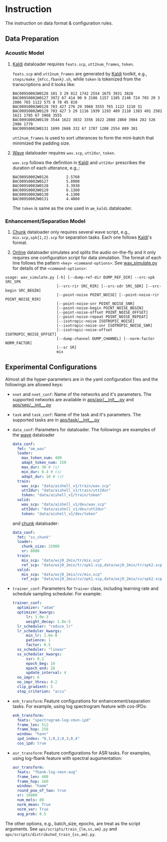 # Instruction

The instruction on data format & configuration rules.

## Data Preparation

### Acoustic Model

1. [Kaldi](../aps/loader/am/kaldi.py) dataloader requires `feats.scp`, `utt2num_frames`, `token`.

    `feats.scp` and `utt2num_frames` are generated by [Kaldi](https://github.com/kaldi-asr/kaldi) toolkit, e.g., `steps/make_{mfcc,fbank}.sh`, while `token` is tokenized from the transcriptions and it looks like:
    ```
    BAC009S0002W0126 101 3 29 812 1742 2554 1675 3931 3828
    BAC009S0002W0127 3972 67 414 90 9 2106 1157 1105 2146 724 703 29 3 2886 765 1122 575 8 78 45 810
    BAC009S0002W0128 703 427 276 29 3968 3555 765 1122 1210 31
    BAC009S0002W0129 703 427 3 29 1116 1939 1193 489 2110 1383 491 2581 1621 1785 67 3968 3555
    BAC009S0002W0130 3544 1622 3832 3356 1622 2808 2860 3984 282 526 2996 1779
    BAC009S0002W0131 1699 2688 332 67 1787 1208 2554 889 381
    ```
    `utt2num_frames` is used to sort utterances to form the mini-batch that minimized the padding size.

2. [Wave]([Kaldi](../aps/loader/am/wav.py)) dataloader requires `wav.scp`, `utt2dur`, `token`.

    `wav.scp` follows the definition in [Kaldi](https://github.com/kaldi-asr/kaldi) and `utt2dur` prescribes the duration of each utterance, e.g.,:
    ```
    BAC009S0002W0126        2.5760
    BAC009S0002W0127        5.8900
    BAC009S0002W0128        3.3930
    BAC009S0002W0129        6.1360
    BAC009S0002W0130        4.1300
    BAC009S0002W0131        4.4060
    ```
    The `token` is same as the one used in `am_kaldi` dataloader.

### Enhancement/Separation Model

1. [Chunk](../aps/loader/ss/chunk.py) dataloader only requires several wave script, e.g., `mix.scp,spk{1,2}.scp` for separation tasks. Each one follows [Kaldi](https://github.com/kaldi-asr/kaldi)'s format.

2. [Online](../aps/loader/ss/online.py) dataloader simulates and splits the audio on-the-fly and it only requires one configuration script for data simulation. The format of each line follows the pattern `<key> <command-options>`. See [wav_simulate.py](https://github.com/funcwj/setk/blob/master/scripts/sptk/wav_simulate.py) for details of the `<command-options>`:
```
usage: wav_simulate.py [-h] [--dump-ref-dir DUMP_REF_DIR] --src-spk SRC_SPK
                       [--src-rir SRC_RIR] [--src-sdr SRC_SDR] [--src-begin SRC_BEGIN]
                       [--point-noise POINT_NOISE] [--point-noise-rir POINT_NOISE_RIR]
                       [--point-noise-snr POINT_NOISE_SNR]
                       [--point-noise-begin POINT_NOISE_BEGIN]
                       [--point-noise-offset POINT_NOISE_OFFSET]
                       [--point-noise-repeat POINT_NOISE_REPEAT]
                       [--isotropic-noise ISOTROPIC_NOISE]
                       [--isotropic-noise-snr ISOTROPIC_NOISE_SNR]
                       [--isotropic-noise-offset ISOTROPIC_NOISE_OFFSET]
                       [--dump-channel DUMP_CHANNEL] [--norm-factor NORM_FACTOR]
                       [--sr SR]
                       mix
```

## Experimental Configurations

Almost all the hyper-parameters are in the yaml configuration files and the followings are allowed keys:

* `nnet` and `nnet_conf`: Name of the networks and it's parameters. The supported networks are available in [aps/asr/\_\_init\_\_.py](../aps/asr/\_\_init\_\_.py) and [aps/sep/\_\_init\_\_.py](../aps/sep/\_\_init\_\_.py)

* `task` and `task_conf`: Name of the task and it's parameters. The supported tasks are in [aps/task/\_\_init\_\_.py](../aps/task/\_\_init\_\_.py)

* `data_conf`: Parameters for dataloader. The followings are examples of the [wave]([Kaldi](../aps/loader/am/wav.py)) dataloader

    ```yaml
    data_conf:
      fmt: "am_wav"
      loader:
        max_token_num: 400
        adapt_token_num: 150
        max_dur: 30 # (s)
        min_dur: 0.4 # (s)
        adapt_dur: 10 # (s)
      train:
        wav_scp: "data/aishell_v1/train/wav.scp"
        utt2dur: "data/aishell_v1/train/utt2dur"
        token: "data/aishell_v1/train/token"
      valid:
        wav_scp: "data/aishell_v1/dev/wav.scp"
        utt2dur: "data/aishell_v1/dev/utt2dur"
        token: "data/aishell_v1/dev/token"
    ```
    and [chunk](../aps/loader/ss/chunk.py) dataloader:

    ```yaml
    data_conf:
      fmt: "ss_chunk"
      loader:
        chunk_size: 32000
        sr: 8000
      train:
        mix_scp: "data/wsj0_2mix/tr/mix.scp"
        ref_scp: "data/wsj0_2mix/tr/spk1.scp,data/wsj0_2mix/tr/spk2.scp"
      valid:
        mix_scp: "data/wsj0_2mix/cv/mix.scp"
        ref_scp: "data/wsj0_2mix/cv/spk1.scp,data/wsj0_2mix/cv/spk2.scp"
    ```

* `trainer_conf`: Parameters for `Trainer` class, including learning rate and schedule sampling scheduler. For example:
    ```yaml
    trainer_conf:
      optimizer: "adam"
      optimizer_kwargs:
          lr: 1.0e-3
          weight_decay: 1.0e-5
      lr_scheduler: "reduce_lr"
      lr_scheduler_kwargs:
          min_lr: 1.0e-8
          patience: 1
          factor: 0.5
      ss_scheduler: "linear"
      ss_scheduler_kwargs:
          ssr: 0.2
          epoch_beg: 10
          epoch_end: 26
          update_interval: 4
      no_impr: 6
      no_impr_thres: 0.2
      clip_gradient: 5
      stop_criterion: "accu"
    ```

* `enh_transform`: Feature configurations for enhancement/separation tasks. For example, using log spectrogram feature with cos-IPDs:
    ```yaml
    enh_transform:
      feats: "spectrogram-log-cmvn-ipd"
      frame_len: 512
      frame_hop: 256
      window: "hann"
      ipd_index: "0,1;0,2;0,3;0,4"
      cos_ipd: true
    ```

* `asr_transform`:  Feature configurations for ASR tasks. For examples, using log-fbank feature with spectral augumentation:
    ```yaml
    asr_transform:
      feats: "fbank-log-cmvn-aug"
      frame_len: 400
      frame_hop: 160
      window: "hamm"
      round_pow_of_two: true
      sr: 16000
      num_mels: 80
      norm_mean: True
      norm_var: True
      aug_prob: 0.5
    ```

The other options, e.g., batch_size, epochs, are treat as the script arguments. See `aps/scripts/train_{lm,ss,am}.py` and `aps/scripts/distributed_train_{ss,am}.py`.
